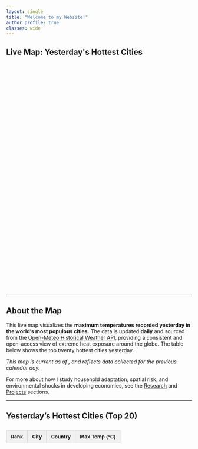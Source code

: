 ```yaml
---
layout: single
title: "Welcome to my Website!"
author_profile: true
classes: wide
---
```


## Live Map: Yesterday's Hottest Cities

<div id="cities-map" style="height: 600px; width: 100%; margin-bottom: 2em;"></div>


---

## About the Map

This live map visualizes the **maximum temperatures recorded yesterday in the world’s most populous cities.** The data is updated **daily** and sourced from the [Open-Meteo Historical Weather API](https://open-meteo.com/), providing a consistent and open-access view of extreme heat exposure around the globe. The table below shows the top twenty hottest cities yesterday.

_This map is current as of **<span id="current-date"></span>**, and reflects data collected for the previous calendar day._

For more about how I study household adaptation, spatial risk, and environmental shocks in developing economies, see the [Research](/research/) and [Projects](/projects/) sections.

---

## Yesterday’s Hottest Cities (Top 20)

<table id="temp-table" class="temp-ranking">
  <thead>
    <tr>
      <th>Rank</th>
      <th>City</th>
      <th>Country</th>
      <th>Max Temp (°C)</th>
    </tr>
  </thead>
  <tbody>
    <!-- Table rows will be inserted by JS -->
  </tbody>
</table>

<style>
  .temp-ranking {
    width: 100%;
    border-collapse: collapse;
    margin-top: 2em;
    font-size: 0.95em;
  }
  .temp-ranking th, .temp-ranking td {
    padding: 8px 12px;
    border: 1px solid #ccc;
    text-align: left;
  }
  .temp-ranking th {
    background-color: #f0f0f0;
  }
</style>

<script>
  fetch('/assets/data/city_temps.json')
    .then(response => response.json())
    .then(cities => {
      // Filter out missing temperature entries
      const validCities = cities.filter(c => c.max_temp_yesterday !== null);

      // Sort by temp descending
      validCities.sort((a, b) => b.max_temp_yesterday - a.max_temp_yesterday);

      // Take top 20
      const topCities = validCities.slice(0, 20);

      const tbody = document.querySelector("#temp-table tbody");
      topCities.forEach((city, index) => {
        const row = document.createElement("tr");
        row.innerHTML = `
          <td>${index + 1}</td>
          <td>${city.name}</td>
          <td>${city.country}</td>
          <td>${city.max_temp_yesterday.toFixed(1)}°C</td>
        `;
        tbody.appendChild(row);
      });
    })
    .catch(err => {
      console.error("Failed to load temperature data:", err);
    });
</script>


<!-- Leaflet CSS & JS -->
<link rel="stylesheet" href="https://unpkg.com/leaflet/dist/leaflet.css" />
<script src="https://unpkg.com/leaflet/dist/leaflet.js"></script>

<!-- Your map styles and script -->
<link rel="stylesheet" href="/assets/css/map.css" />
<script src="/assets/js/cities-map.js"></script>

<script>
  document.addEventListener("DOMContentLoaded", function () {
    const today = new Date();
    const formatted = today.toLocaleDateString(undefined, {
      year: 'numeric',
      month: 'long',
      day: 'numeric'
    });
    document.getElementById("current-date").textContent = formatted;
  });
</script>
